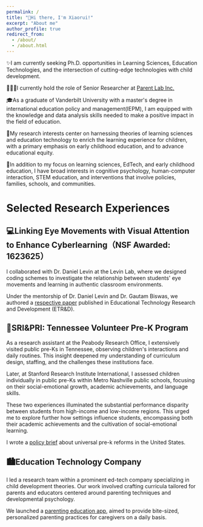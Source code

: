 ```yaml
---
permalink: /
title: "👋Hi there, I'm Xiaorui!"
excerpt: "About me"
author_profile: true
redirect_from: 
  - /about/
  - /about.html
---
```


✨I am currently seeking Ph.D. opportunities in Learning Sciences, Education Technologies, and the intersection of cutting-edge technologies with child development.

👩🏻‍💻I currently hold the role of Senior Researcher at [Parent Lab Inc.](https://www.parentlab.com/)

🎓As a graduate of Vanderbilt University with a master's degree in international education policy and management(IEPM), I am equipped with the knowledge and data analysis skills needed to make a positive impact in the field of education.

📖My research interests center on harnessing theories of learning sciences and education technology to enrich the learning experience for children, with a primary emphasis on early childhood education, and to advance educational equity.

📒In addition to my focus on learning sciences, EdTech, and early childhood education, I have broad interests in cognitive psychology, human-computer interaction, STEM education, and interventions that involve policies, families, schools, and communities.

# Selected Research Experiences

## 💻Linking Eye Movements with Visual Attention to Enhance Cyberlearning（NSF Awarded: 1623625）

I collaborated with Dr. Daniel Levin at the Levin Lab, where we designed coding schemes to investigate the relationship between students' eye movements and learning in authentic classroom environments.

Under the mentorship of Dr. Daniel Levin and Dr. Gautam Biswas, we authored a [respective paper](https://link.springer.com/article/10.1007/s11423-022-10154-4) published in Educational Technology Research and Development (ETR&D).

## 🧒SRI&PRI: Tennessee Volunteer Pre-K Program 

As a research assistant at the Peabody Research Office, I extensively visited public pre-Ks in Tennessee, observing children's interactions and daily routines. This insight deepened my understanding of curriculum design, staffing, and the challenges these institutions face.

Later, at Stanford Research Institute International, I assessed children individually in public pre-Ks within Metro Nashville public schools, focusing on their social-emotional growth, academic achievements, and language skills.

These two experiences illuminated the substantial performance disparity between students from high-income and low-income regions. This urged me to explore further how settings influence students, encompassing both their academic achievements and the cultivation of social-emotional learning.

I wrote a [policy brief](https://docs.google.com/document/d/1kQ7RPy9uthdIGAMH6nhLQLUh4KZXnlrIH0HPyjza99c/edit?usp=sharing) about universal pre-k reforms in the United States.

## 🏙️Education Technology Company 

I led a research team within a prominent ed-tech company specializing in child development theories. Our work involved crafting curricula tailored for parents and educators centered around parenting techniques and developmental psychology.

We launched a [parenting education app](https://apps.apple.com/us/app/parent-lab-daily-parenting-app/id1204077580), aimed to provide bite-sized, personalized parenting practices for caregivers on a daily basis.







